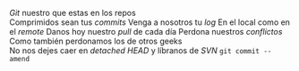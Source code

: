  
*Git* nuestro que estas en los repos  
Comprimidos sean tus *commits* 
Venga a nosotros tu *log*
En el local como en el *remote* 
Danos hoy nuestro *pull* de cada día 
Perdona nuestros *conflictos* 
Como también perdonamos los de otros geeks  
No nos dejes caer en *detached HEAD* 
y líbranos de *SVN*
`git commit --amend`
